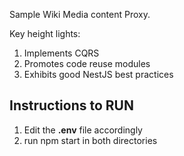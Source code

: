 Sample Wiki Media content Proxy.

Key height lights:

1. Implements CQRS
1. Promotes code reuse modules
1. Exhibits good NestJS best practices

## Instructions to RUN

1. Edit the **.env** file accordingly 
1. run npm start in both directories